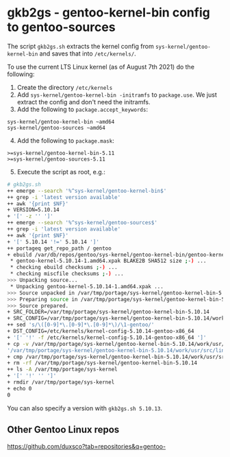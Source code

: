 # gkb2gs - gentoo-kernel-bin config to gentoo-sources

The script `gkb2gs.sh` extracts the kernel config from `sys-kernel/gentoo-kernel-bin` and saves that into `/etc/kernels/`.

To use the current LTS Linux kernel (as of August 7th 2021) do the following:

1. Create the directory `/etc/kernels`
2. Add `sys-kernel/gentoo-kernel-bin -initramfs` to `package.use`. We just extract the config and don't need the initramfs.
3. Add the following to `package.accept_keywords`:

```
sys-kernel/gentoo-kernel-bin ~amd64
sys-kernel/gentoo-sources ~amd64
```

4. Add the following to `package.mask`:

```
>=sys-kernel/gentoo-kernel-bin-5.11
>=sys-kernel/gentoo-sources-5.11
```

5. Execute the script as root, e.g.:

```bash
# gkb2gs.sh
++ emerge --search '%^sys-kernel/gentoo-kernel-bin$'
++ grep -i 'latest version available'
++ awk '{print $NF}'
+ VERSION=5.10.14
+ '[' -z '' ']'
++ emerge --search '%^sys-kernel/gentoo-sources$'
++ grep -i 'latest version available'
++ awk '{print $NF}'
+ '[' 5.10.14 '!=' 5.10.14 ']'
++ portageq get_repo_path / gentoo
+ ebuild /var/db/repos/gentoo/sys-kernel/gentoo-kernel-bin/gentoo-kernel-bin-5.10.14.ebuild clean prepare
 * gentoo-kernel-5.10.14-1.amd64.xpak BLAKE2B SHA512 size ;-) ...                                  [ ok ]
 * checking ebuild checksums ;-) ...                                                               [ ok ]
 * checking miscfile checksums ;-) ...                                                             [ ok ]
>>> Unpacking source...
 * Unpacking gentoo-kernel-5.10.14-1.amd64.xpak ...                                                [ ok ]
>>> Source unpacked in /var/tmp/portage/sys-kernel/gentoo-kernel-bin-5.10.14/work
>>> Preparing source in /var/tmp/portage/sys-kernel/gentoo-kernel-bin-5.10.14/work ...
>>> Source prepared.
+ SRC_FOLDER=/var/tmp/portage/sys-kernel/gentoo-kernel-bin-5.10.14
+ SRC_CONFIG=/var/tmp/portage/sys-kernel/gentoo-kernel-bin-5.10.14/work/usr/src/linux-5.10.14/.config
++ sed 's/\([0-9]*\.[0-9]*\.[0-9]*\)/\1-gentoo/'
+ DST_CONFIG=/etc/kernels/kernel-config-5.10.14-gentoo-x86_64
+ '[' '!' -f /etc/kernels/kernel-config-5.10.14-gentoo-x86_64 ']'
+ cp -v /var/tmp/portage/sys-kernel/gentoo-kernel-bin-5.10.14/work/usr/src/linux-5.10.14/.config /etc/kernels/kernel-config-5.10.14-gentoo-x86_64
'/var/tmp/portage/sys-kernel/gentoo-kernel-bin-5.10.14/work/usr/src/linux-5.10.14/.config' -> '/etc/kernels/kernel-config-5.10.14-gentoo-x86_64'
+ cmp /var/tmp/portage/sys-kernel/gentoo-kernel-bin-5.10.14/work/usr/src/linux-5.10.14/.config /etc/kernels/kernel-config-5.10.14-gentoo-x86_64
+ rm -rf /var/tmp/portage/sys-kernel/gentoo-kernel-bin-5.10.14
++ ls -A /var/tmp/portage/sys-kernel
+ '[' '!' '' ']'
+ rmdir /var/tmp/portage/sys-kernel
+ echo 0
0
```

You can also specify a version with `gkb2gs.sh 5.10.13`.

## Other Gentoo Linux repos

https://github.com/duxsco?tab=repositories&q=gentoo-
